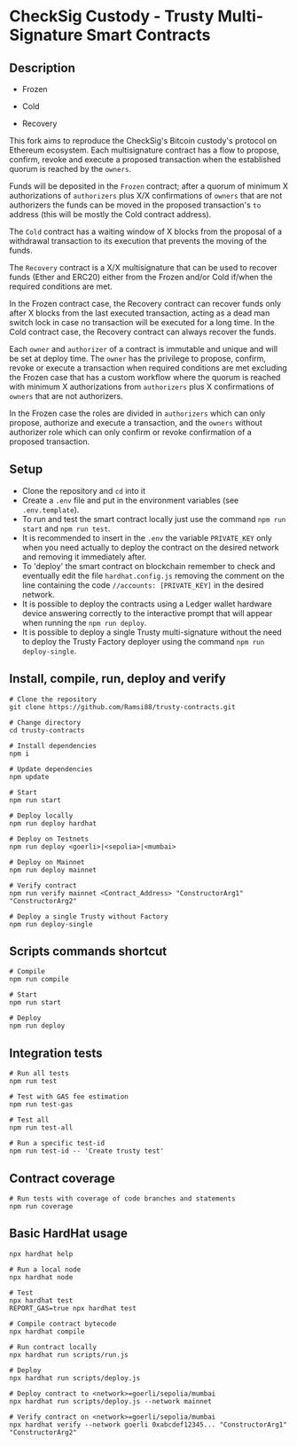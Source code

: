 # CheckSig Custody - Trusty Multi-Signature Smart Contracts

## Description

- Frozen

- Cold

- Recovery

This fork aims to reproduce the CheckSig's Bitcoin custody's protocol on Ethereum ecosystem.
Each multisignature contract has a flow to propose, confirm, revoke and execute a proposed transaction when the established quorum is reached by the `owners`.

Funds will be deposited in the `Frozen` contract; after a quorum of minimum X authorizations of `authorizers` plus X/X confirmations of `owners` that are not authorizers the funds can be moved in the proposed transaction's `to` address (this will be mostly the Cold contract address).

The `Cold` contract has a waiting window of X blocks from the proposal of a withdrawal transaction to its execution that prevents the moving of the funds.

The `Recovery` contract is a X/X multisignature that can be used to recover funds (Ether and ERC20) either from the Frozen and/or Cold if/when the required conditions are met.

In the Frozen contract case, the Recovery contract can recover funds only after X blocks from the last executed transaction, acting as a dead man switch lock in case no transaction will be executed for a long time.
In the Cold contract case, the Recovery contract can always recover the funds.

Each `owner` and `authorizer` of a contract is immutable and unique and will be set at deploy time.
The `owner` has the privilege to propose, confirm, revoke or execute a transaction when required conditions are met excluding the Frozen case that has a custom workflow where the quorum is reached with minimum X authorizations from `authorizers` plus X confirmations of `owners` that are not authorizers.

In the Frozen case the roles are divided in `authorizers` which can only propose, authorize and execute a transaction, and the `owners` without authorizer role which can only confirm or revoke confirmation of a proposed transaction.

## Setup

- Clone the repository and `cd` into it
- Create a `.env` file and put in the environment variables (see `.env.template`).
- To run and test the smart contract locally just use the command `npm run start` and `npm run test`.
- It is recommended to insert in the `.env` the variable `PRIVATE_KEY` only when you need actually to deploy the contract on the desired network and removing it immediately after.
- To 'deploy' the smart contract on blockchain remember to check and eventually edit the file `hardhat.config.js` removing the comment on the line containing the code `//accounts: [PRIVATE_KEY]` in the desired network.
- It is possible to deploy the contracts using a Ledger wallet hardware device answering correctly to the interactive prompt that will appear when running the `npm run deploy`.
- It is possible to deploy a single Trusty multi-signature without the need to deploy the Trusty Factory deployer using the command `npm run deploy-single`.

## Install, compile, run, deploy and verify

```shell
# Clone the repository
git clone https://github.com/Ramsi88/trusty-contracts.git

# Change directory
cd trusty-contracts

# Install dependencies
npm i

# Update dependencies
npm update

# Start
npm run start

# Deploy locally
npm run deploy hardhat

# Deploy on Testnets
npm run deploy <goerli>|<sepolia>|<mumbai>

# Deploy on Mainnet
npm run deploy mainnet

# Verify contract
npm run verify mainnet <Contract_Address> "ConstructorArg1" "ConstructorArg2"

# Deploy a single Trusty without Factory
npm run deploy-single
```

## Scripts commands shortcut

```shell
# Compile
npm run compile

# Start
npm run start

# Deploy
npm run deploy 
```

## Integration tests

```shell
# Run all tests
npm run test

# Test with GAS fee estimation
npm run test-gas

# Test all
npm run test-all

# Run a specific test-id
npm run test-id -- 'Create trusty test'
```

## Contract coverage

```shell
# Run tests with coverage of code branches and statements
npm run coverage
```

## Basic HardHat usage

```shell
npx hardhat help

# Run a local node
npx hardhat node

# Test
npx hardhat test
REPORT_GAS=true npx hardhat test

# Compile contract bytecode
npx hardhat compile

# Run contract locally
npx hardhat run scripts/run.js

# Deploy
npx hardhat run scripts/deploy.js

# Deploy contract to <network>=goerli/sepolia/mumbai
npx hardhat run scripts/deploy.js --network mainnet 

# Verify contract on <network>=goerli/sepolia/mumbai
npx hardhat verify --network goerli 0xabcdef12345... "ConstructorArg1" "ConstructorArg2" 
```
